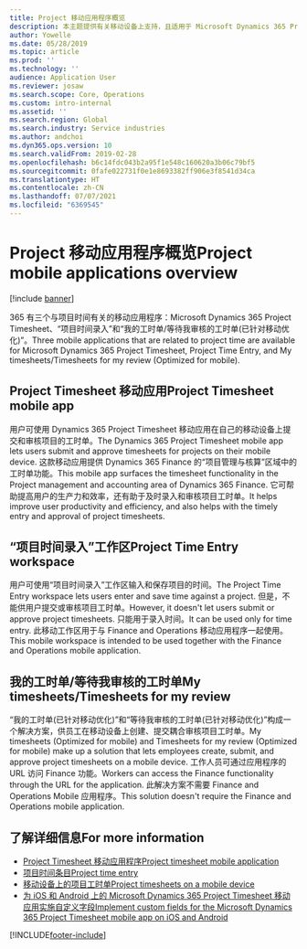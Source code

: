 ```yaml
---
title: Project 移动应用程序概览
description: 本主题提供有关移动设备上支持，且适用于 Microsoft Dynamics 365 Project Timesheet、项目时间录入和我的工时表/工时表的，与项目时间有关的应用程序的一般信息。
author: Yowelle
ms.date: 05/28/2019
ms.topic: article
ms.prod: ''
ms.technology: ''
audience: Application User
ms.reviewer: josaw
ms.search.scope: Core, Operations
ms.custom: intro-internal
ms.assetid: ''
ms.search.region: Global
ms.search.industry: Service industries
ms.author: andchoi
ms.dyn365.ops.version: 10
ms.search.validFrom: 2019-02-28
ms.openlocfilehash: b6c14fdc043b2a95f1e548c160620a3b06c79bf5
ms.sourcegitcommit: 0fafe022731f0e1e8693382ff906e3f8541d34ca
ms.translationtype: HT
ms.contentlocale: zh-CN
ms.lasthandoff: 07/07/2021
ms.locfileid: "6369545"
---
```

# <a name="project-mobile-applications-overview"></a><span data-ttu-id="e79b2-103">Project 移动应用程序概览</span><span class="sxs-lookup"><span data-stu-id="e79b2-103">Project mobile applications overview</span></span>

[!include [banner](../includes/banner.md)]

<span data-ttu-id="e79b2-104"> 365 有三个与项目时间有关的移动应用程序：Microsoft Dynamics 365 Project Timesheet、“项目时间录入”和“我的工时单/等待我审核的工时单(已针对移动优化)”。</span><span class="sxs-lookup"><span data-stu-id="e79b2-104">Three mobile applications that are related to project time are available for Microsoft Dynamics 365 Project Timesheet, Project Time Entry, and My timesheets/Timesheets for my review (Optimized for mobile).</span></span>

## <a name="project-timesheet-mobile-app"></a><span data-ttu-id="e79b2-105">Project Timesheet 移动应用</span><span class="sxs-lookup"><span data-stu-id="e79b2-105">Project Timesheet mobile app</span></span>

<span data-ttu-id="e79b2-106">用户可使用 Dynamics 365 Project Timesheet 移动应用在自己的移动设备上提交和审核项目的工时单。</span><span class="sxs-lookup"><span data-stu-id="e79b2-106">The Dynamics 365 Project Timesheet mobile app lets users submit and approve timesheets for projects on their mobile device.</span></span> <span data-ttu-id="e79b2-107">这款移动应用提供 Dynamics 365 Finance 的“项目管理与核算”区域中的工时单功能。</span><span class="sxs-lookup"><span data-stu-id="e79b2-107">This mobile app surfaces the timesheet functionality in the Project management and accounting area of Dynamics 365 Finance.</span></span> <span data-ttu-id="e79b2-108">它可帮助提高用户的生产力和效率，还有助于及时录入和审核项目工时单。</span><span class="sxs-lookup"><span data-stu-id="e79b2-108">It helps improve user productivity and efficiency, and also helps with the timely entry and approval of project timesheets.</span></span>

## <a name="project-time-entry-workspace"></a><span data-ttu-id="e79b2-109">“项目时间录入”工作区</span><span class="sxs-lookup"><span data-stu-id="e79b2-109">Project Time Entry workspace</span></span>

<span data-ttu-id="e79b2-110">用户可使用“项目时间录入”工作区输入和保存项目的时间。</span><span class="sxs-lookup"><span data-stu-id="e79b2-110">The Project Time Entry workspace lets users enter and save time against a project.</span></span> <span data-ttu-id="e79b2-111">但是，不能供用户提交或审核项目工时单。</span><span class="sxs-lookup"><span data-stu-id="e79b2-111">However, it doesn't let users submit or approve project timesheets.</span></span> <span data-ttu-id="e79b2-112">只能用于录入时间。</span><span class="sxs-lookup"><span data-stu-id="e79b2-112">It can be used only for time entry.</span></span> <span data-ttu-id="e79b2-113">此移动工作区用于与 Finance and Operations 移动应用程序一起使用。</span><span class="sxs-lookup"><span data-stu-id="e79b2-113">This mobile workspace is intended to be used together with the Finance and Operations mobile application.</span></span>

## <a name="my-timesheetstimesheets-for-my-review"></a><span data-ttu-id="e79b2-114">我的工时单/等待我审核的工时单</span><span class="sxs-lookup"><span data-stu-id="e79b2-114">My timesheets/Timesheets for my review</span></span>

<span data-ttu-id="e79b2-115">“我的工时单(已针对移动优化)”和“等待我审核的工时单(已针对移动优化)”构成一个解决方案，供员工在移动设备上创建、提交耦合审核项目工时单。</span><span class="sxs-lookup"><span data-stu-id="e79b2-115">My timesheets (Optimized for mobile) and Timesheets for my review (Optimized for mobile) make up a solution that lets employees create, submit, and approve project timesheets on a mobile device.</span></span> <span data-ttu-id="e79b2-116">工作人员可通过应用程序的 URL 访问 Finance 功能。</span><span class="sxs-lookup"><span data-stu-id="e79b2-116">Workers can access the Finance functionality through the URL for the application.</span></span> <span data-ttu-id="e79b2-117">此解决方案不需要 Finance and Operations Mobile 应用程序。</span><span class="sxs-lookup"><span data-stu-id="e79b2-117">This solution doesn't require the Finance and Operations mobile application.</span></span>

## <a name="for-more-information"></a><span data-ttu-id="e79b2-118">了解详细信息</span><span class="sxs-lookup"><span data-stu-id="e79b2-118">For more information</span></span>

- [<span data-ttu-id="e79b2-119">Project Timesheet 移动应用程序</span><span class="sxs-lookup"><span data-stu-id="e79b2-119">Project timesheet mobile application</span></span>](project-timesheet.md)
- [<span data-ttu-id="e79b2-120">项目时间条目</span><span class="sxs-lookup"><span data-stu-id="e79b2-120">Project time entry</span></span>]( project-time-entry-mobile-workspace.md)
- [<span data-ttu-id="e79b2-121">移动设备上的项目工时单</span><span class="sxs-lookup"><span data-stu-id="e79b2-121">Project timesheets on a mobile device</span></span>](Mobile-timesheets.md)
- [<span data-ttu-id="e79b2-122">为 iOS 和 Android 上的 Microsoft Dynamics 365 Project Timesheet 移动应用实施自定义字段</span><span class="sxs-lookup"><span data-stu-id="e79b2-122">Implement custom fields for the Microsoft Dynamics 365 Project Timesheet mobile app on iOS and Android</span></span>](custom-fields-mobile.md)


[!INCLUDE[footer-include](../includes/footer-banner.md)]